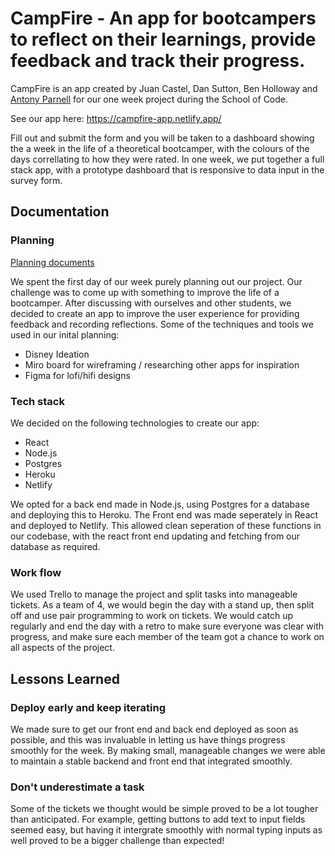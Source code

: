 # CampFire - An app for bootcampers to reflect on their learnings, provide feedback and track their progress.

CampFire is an app created by Juan Castel, Dan Sutton, Ben Holloway and
[Antony Parnell](https://www.linkedin.com/in/antony-parnell-18b67165/) for our one week project during the School of Code.

See our app here: https://campfire-app.netlify.app/

Fill out and submit the form and you will be taken to a dashboard showing the a week in the life of a theoretical bootcamper, with
the colours of the days correllating to how they were rated. In one week, we put together a full stack app, with a prototype dashboard that
is responsive to data input in the survey form.

## Documentation

### Planning

[Planning documents](https://github.com/SchoolOfCode/national-project-week-juan-dan-ben-antony/tree/main/planning)

We spent the first day of our week purely planning out our project. Our challenge was to come up with something to improve the life of a bootcamper. After discussing with ourselves and other students,
we decided to create an app to improve the user experience for providing feedback and recording reflections. Some of the techniques and tools we used in our inital planning:

- Disney Ideation
- Miro board for wireframing / researching other apps for inspiration
- Figma for lofi/hifi designs

### Tech stack

We decided on the following technologies to create our app:

- React
- Node.js
- Postgres
- Heroku
- Netlify

We opted for a back end made in Node.js, using Postgres for a database and deploying this to Heroku. The Front end was
made seperately in React and deployed to Netlify. This allowed clean seperation of these functions in our codebase, with
the react front end updating and fetching from our database as required.

### Work flow

We used Trello to manage the project and split tasks into manageable tickets. As a team of 4, we would begin the day with a stand up, then split off
and use pair programming to work on tickets. We would catch up regularly and end the day with a retro to make sure everyone was clear with progress,
and make sure each member of the team got a chance to work on all aspects of the project.

## Lessons Learned

### Deploy early and keep iterating

We made sure to get our front end and back end deployed as soon as possible, and this was invaluable in letting us have things progress smoothly for the week. By making small, manageable changes we were able to maintain a stable backend and front end that integrated smoothly.

### Don't underestimate a task

Some of the tickets we thought would be simple proved to be a lot tougher than anticipated. For example, getting buttons to add text to input fields seemed easy, but having it intergrate smoothly with normal typing inputs as well proved to be a bigger challenge than expected!
